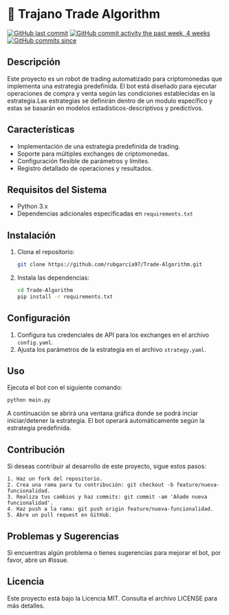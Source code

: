 #  :test_tube: Trajano Trade Algorithm
[![GitHub last commit](https://img.shields.io/github/last-commit/google/skia.svg?style=flat)]()
[![GitHub commit activity the past week, 4 weeks](https://img.shields.io/github/commit-activity/y/eslint/eslint.svg?style=flat)]() [![GitHub commits since](https://img.shields.io/github/commits-since/tterb/playmusic/v1.2.0.svg)]() 

## Descripción

Este proyecto es un robot de trading automatizado para criptomonedas que implementa una estrategia predefinida. El bot está diseñado para ejecutar operaciones de compra y venta según las condiciones establecidas en la estrategia.Las estrategias se definirán dentro de un modulo específico y estas se basarán en modelos estadísticos-descriptivos y predictívos. 

## Características

- Implementación de una estrategia predefinida de trading.
- Soporte para múltiples exchanges de criptomonedas.
- Configuración flexible de parámetros y límites.
- Registro detallado de operaciones y resultados.

## Requisitos del Sistema

- Python 3.x
- Dependencias adicionales especificadas en `requirements.txt`

## Instalación

1. Clona el repositorio:

    ```bash
    git clone https://github.com/rubgarcia97/Trade-Algorithm.git
    ```

2. Instala las dependencias:

    ```bash
    cd Trade-Algorithm
    pip install -r requirements.txt
    ```

## Configuración

1. Configura tus credenciales de API para los exchanges en el archivo `config.yaml`.
2. Ajusta los parámetros de la estrategia en el archivo `strategy.yaml`.

## Uso

Ejecuta el bot con el siguiente comando:

```bash
python main.py
```
A continuación se abrirá una ventana gráfica donde se podrá inciar iniciar/detener la estrategia. El bot operará automáticamente según la estrategia predefinida.

## Contribución
Si deseas contribuir al desarrollo de este proyecto, sigue estos pasos:

    1. Haz un fork del repositorio.
    2. Crea una rama para tu contribución: git checkout -b feature/nueva-funcionalidad.
    3. Realiza tus cambios y haz commits: git commit -am 'Añade nueva funcionalidad'.
    4. Haz push a la rama: git push origin feature/nueva-funcionalidad.
    5. Abre un pull request en GitHub.

## Problemas y Sugerencias

Si encuentras algún problema o tienes sugerencias para mejorar el bot, por favor, abre un #issue.

## Licencia

Este proyecto está bajo la Licencia MIT. Consulta el archivo LICENSE para más detalles.

